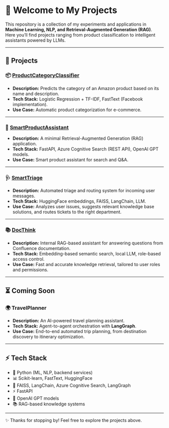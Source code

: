 # 👋 Welcome to My Projects

This repository is a collection of my experiments and applications in **Machine Learning, NLP, and Retrieval-Augmented Generation (RAG)**.  
Here you’ll find projects ranging from product classification to intelligent assistants powered by LLMs.  

---

## 🚀 Projects

### 📦 [ProductCategoryClassifier](https://github.com/hrmasson/ProductCategoryClassifier)
- **Description:** Predicts the category of an Amazon product based on its name and description.  
- **Tech Stack:** Logistic Regression + TF-IDF, FastText (Facebook implementation).  
- **Use Case:** Automatic product categorization for e-commerce.  

---

### 🤖 [SmartProductAssistant](https://github.com/hrmasson/smartProductAssistant)
- **Description:** A minimal Retrieval-Augmented Generation (RAG) application.  
- **Tech Stack:** FastAPI, Azure Cognitive Search (REST API), OpenAI GPT models.  
- **Use Case:** Smart product assistant for search and Q&A.  

---

### 🩺 [SmartTriage](https://github.com/hrmasson/SmartTriage)
- **Description:** Automated triage and routing system for incoming user messages.  
- **Tech Stack:** HuggingFace embeddings, FAISS, LangChain, LLM.  
- **Use Case:** Analyzes user issues, suggests relevant knowledge base solutions, and routes tickets to the right department.  

---

### 📚 [DocThink](https://github.com/hrmasson/DocThink)
- **Description:** Internal RAG-based assistant for answering questions from Confluence documentation.  
- **Tech Stack:** Embedding-based semantic search, local LLM, role-based access control.  
- **Use Case:** Fast and accurate knowledge retrieval, tailored to user roles and permissions.  

---

## ⏳ Coming Soon

### 🌍 TravelPlanner
- **Description:** An AI-powered travel planning assistant.  
- **Tech Stack:** Agent-to-agent orchestration with **LangGraph**.  
- **Use Case:** End-to-end automated trip planning, from destination discovery to itinerary optimization.  

---

## ⚡ Tech Stack

- 🐍 Python (ML, NLP, backend services)  
- 📊 Scikit-learn, FastText, HuggingFace  
- 🔎 FAISS, LangChain, Azure Cognitive Search, LangGraph  
- ⚡ FastAPI  
- 🤖 OpenAI GPT models  
- 📚 RAG-based knowledge systems  

---

✨ Thanks for stopping by! Feel free to explore the projects above.  

